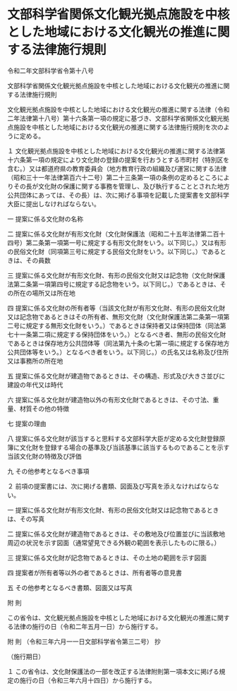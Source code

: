 # 文部科学省関係文化観光拠点施設を中核とした地域における文化観光の推進に関する法律施行規則

令和二年文部科学省令第十八号

文部科学省関係文化観光拠点施設を中核とした地域における文化観光の推進に関する法律施行規則

文化観光拠点施設を中核とした地域における文化観光の推進に関する法律（令和二年法律第十八号）第十六条第一項の規定に基づき、文部科学省関係文化観光拠点施設を中核とした地域における文化観光の推進に関する法律施行規則を次のように定める。

１ 文化観光拠点施設を中核とした地域における文化観光の推進に関する法律第十六条第一項の規定により文化財の登録の提案を行おうとする市町村（特別区を含む。）又は都道府県の教育委員会（地方教育行政の組織及び運営に関する法律（昭和三十一年法律第百六十二号）第二十三条第一項の条例の定めるところによりその長が文化財の保護に関する事務を管理し、及び執行することとされた地方公共団体にあっては、その長）は、次に掲げる事項を記載した提案書を文部科学大臣に提出しなければならない。

一 提案に係る文化財の名称

二 提案に係る文化財が有形文化財（文化財保護法（昭和二十五年法律第二百十四号）第二条第一項第一号に規定する有形文化財をいう。以下同じ。）又は有形の民俗文化財（同項第三号に規定する民俗文化財をいう。以下同じ。）であるときは、その員数

三 提案に係る文化財が有形文化財、有形の民俗文化財又は記念物（文化財保護法第二条第一項第四号に規定する記念物をいう。以下同じ。）であるときは、その所在の場所又は所在地

四 提案に係る文化財の所有者等（当該文化財が有形文化財、有形の民俗文化財又は記念物であるときはその所有者、無形文化財（文化財保護法第二条第一項第二号に規定する無形文化財をいう。）であるときは保持者又は保持団体（同法第七十一条第二項に規定する保持団体をいう。）となるべき者、無形の民俗文化財であるときは保存地方公共団体等（同法第九十条の七第一項に規定する保存地方公共団体等をいう。）となるべき者をいう。以下同じ。）の氏名又は名称及び住所又は事務所の所在地

五 提案に係る文化財が建造物であるときは、その構造、形式及び大きさ並びに建設の年代又は時代

六 提案に係る文化財が建造物以外の有形文化財であるときは、その寸法、重量、材質その他の特徴

七 提案の理由

八 提案に係る文化財が該当すると思料する文部科学大臣が定める文化財登録原簿に文化財を登録する場合の基準及び当該基準に該当するものであることを示す当該文化財の特徴及び評価

九 その他参考となるべき事項

２ 前項の提案書には、次に掲げる書類、図面及び写真を添えなければならない。

一 提案に係る文化財が有形文化財、有形の民俗文化財又は記念物であるときは、その写真

二 提案に係る文化財が建造物であるときは、その敷地及び位置並びに当該敷地周辺の状況を示す図面（通常望見できる外観の範囲を表示したものに限る。）

三 提案に係る文化財が記念物であるときは、その土地の範囲を示す図面

四 提案者が所有者等以外の者であるときは、所有者等の意見書

五 その他参考となるべき書類、図面又は写真

附 則

この省令は、文化観光拠点施設を中核とした地域における文化観光の推進に関する法律の施行の日（令和二年五月一日）から施行する。

附 則 （令和三年六月一一日文部科学省令第三二号） 抄

（施行期日）

１ この省令は、文化財保護法の一部を改正する法律附則第一項本文に掲げる規定の施行の日（令和三年六月十四日）から施行する。
